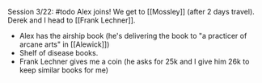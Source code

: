 Session 3/22: #todo 
Alex joins!
We get to [[Mossley]] (after 2 days travel).
Derek and I head to [[Frank Lechner]].
- Alex has the airship book (he's delivering the book to "a practicer of arcane arts" in [[Alewick]])
- Shelf of disease books.
- Frank Lechner gives me a coin (he asks for 25k and I give him 26k to keep similar books for me)
